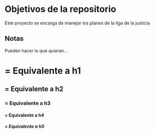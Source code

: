 # Objetivos de la repositorio

Este proyecto se encarga de manejar los planes de la liga de la justicia


## Notas
Pueden hacer lo que quieran...

# = Equivalente a h1
## = Equivalente a h2
### = Equivalente a h3
#### = Equivalente a h4
##### = Equivalente a h5
